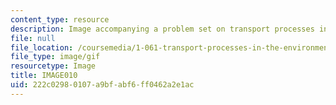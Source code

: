 ```yaml
---
content_type: resource
description: Image accompanying a problem set on transport processes in the environment.
file: null
file_location: /coursemedia/1-061-transport-processes-in-the-environment-fall-2008/222c02980107a9bfabf6ff0462a2e1ac_IMAGE010.GIF
file_type: image/gif
resourcetype: Image
title: IMAGE010
uid: 222c0298-0107-a9bf-abf6-ff0462a2e1ac
---
```

